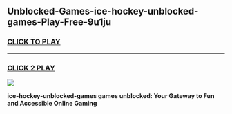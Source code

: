 
## Unblocked-Games-ice-hockey-unblocked-games-Play-Free-9u1ju
<h3>
<a href="https://premium76.site?title=ice-hockey-unblocked-games&ref=18A">CLICK TO PLAY</a></h3>
<hr>

<h3>
<a href="https://premium76.site?title=ice-hockey-unblocked-games&ref=18A">CLICK 2 PLAY</a>
  
</h3>

<a href="https://premium76.site?title=ice-hockey-unblocked-games&ref=18A"><img src="https://clearcache.store/games.png"></a>


**ice-hockey-unblocked-games games unblocked: Your Gateway to Fun and Accessible Online Gaming**
